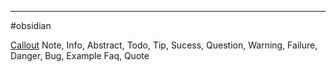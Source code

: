 ----
#obsidian


[Callout](https://help.obsidian.md/How+to/Use+callouts)
Note, Info, Abstract, Todo, Tip, Sucess, Question, Warning, Failure, Danger, Bug, Example
Faq, Quote

